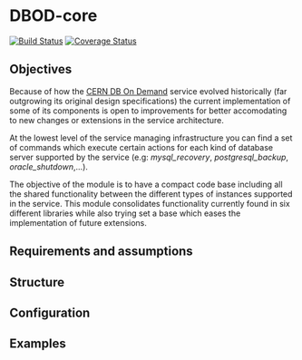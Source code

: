 # DBOD-core

[![Build Status](https://travis-ci.org/cerndb/DBOD-core.svg?branch=master)](https://travis-ci.org/cerndb/DBOD-core)
[![Coverage Status](https://coveralls.io/repos/cerndb/DBOD-core/badge.svg)](https://coveralls.io/r/cerndb/DBOD-core)

## Objectives

Because of how the [CERN DB On Demand](http://information-technology.web.cern.ch/services/database-on-demand)
service evolved historically (far outgrowing its original design specifications) 
the current implementation of some of its components is open to improvements for 
better accomodating to new changes or extensions in the service architecture.

At the lowest level of the service managing infrastructure you can find a set of 
commands which execute certain actions for each kind of database server 
supported by the service (e.g: *mysql_recovery*, *postgresql_backup*, *oracle_shutdown*,...).

The objective of the module is to have a compact code base including all the 
shared functionality between the different types of instances supported in the service. 
This module consolidates functionality currently found in six different libraries while 
also trying set a base which eases the implementation of future extensions.

## Requirements and assumptions



## Structure

## Configuration

## Examples




